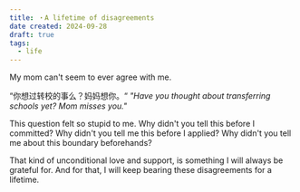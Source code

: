 ```yaml
---
title: ・A lifetime of disagreements 
date created: 2024-09-28
draft: true
tags:
  - life
---
```


My mom can't seem to ever agree with me. 


“你想过转校的事么？妈妈想你。“
*"Have you thought about transferring schools yet? Mom misses you."*  

This question felt so stupid to me. Why didn't you tell this before I committed? Why didn't you tell me this before I applied? Why didn't you tell me about this boundary beforehands?  


That kind of unconditional love and support, is something I will always be grateful for. And for that, I will keep bearing these disagreements for a lifetime. 